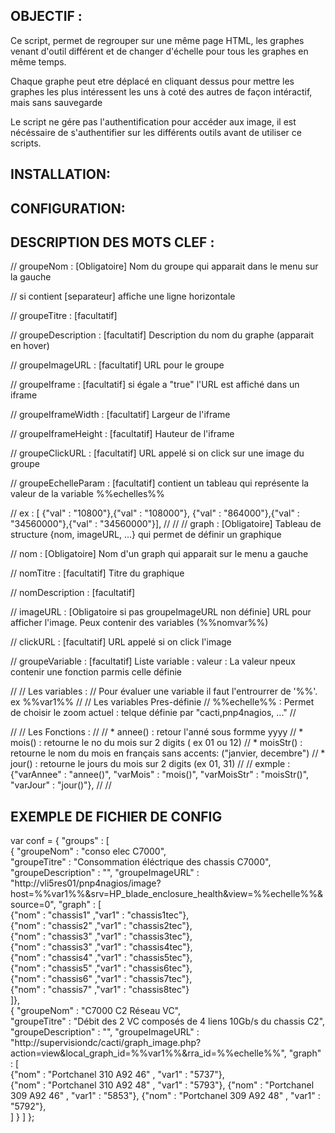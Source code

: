
OBJECTIF :
----------
   Ce script, permet de regrouper sur une même page HTML, les graphes venant d'outil différent et de changer d'échelle pour tous les graphes en même temps.
   
   Chaque graphe peut etre déplacé en cliquant dessus pour mettre les graphes les plus intéressent les uns à coté des autres de façon intéractif, mais sans sauvegarde

   Le script ne gére pas l'authentification pour accéder aux image, il est nécéssaire de s'authentifier sur les différents outils avant de utiliser ce scripts.

INSTALLATION:
-------------

CONFIGURATION:
--------------


DESCRIPTION DES MOTS CLEF :
---------------------------
// groupeNom 			: [Obligatoire] Nom du groupe qui apparait dans le menu sur la gauche

//                         si contient [separateur] affiche une ligne horizontale

// groupeTitre 			: [facultatif] 

// groupeDescription 	: [facultatif] Description du nom du graphe (apparait en hover)

// groupeImageURL		: [facultatif] URL pour le groupe

// groupeIframe			: [facultatif] si égale a "true"  l'URL est affiché dans un iframe

// groupeIframeWidth 	: [facultatif] Largeur de l'iframe 

// groupeIframeHeight 	: [facultatif] Hauteur de l'iframe

// groupeClickURL       : [facultatif] URL appelé si on click sur une image du groupe

// groupeEchelleParam   : [facultatif] contient un tableau qui représente la valeur de la variable %%echelles%% 

//                         ex : [ {"val" : "10800"},{"val" : "108000"},	{"val" : "864000"},{"val" : "34560000"},{"val" : "34560000"}],
// 
//
// graph				: [Obligatoire] Tableau de structure {nom, imageURL, ...} qui permet de définir un graphique

// nom 					: [Obligatoire] Nom d'un graph qui apparait sur le menu a gauche 

// nomTitre          	: [facultatif]  Titre du graphique 

// nomDescription       : [facultatif] 

// imageURL 			: [Obligatoire si pas groupeImageURL non définie] URL pour afficher l'image. Peux contenir des variables (%%nomvar%%)

// clickURL             : [facultatif] URL appelé si on click  l'image

// groupeVariable       : [facultatif] Liste variable : valeur : La valeur npeux contenir une fonction parmis celle définie 

//
// Les variables :
//    Pour évaluer une variable il faut l'entrourrer de '%%'.    ex %%var1%%
// 
// Les variables Pres-définie
//      %%echelle%% : Permet de choisir le zoom actuel : telque définie par "cacti,pnp4nagios, ..."
// 


//
// Les Fonctions :
//
// * annee()   : retour l'anné sous formme yyyy
// * mois()    : retourne le no du mois sur 2 digits ( ex 01 ou 12)
// * moisStr() : retourne le nom du mois en français sans accents: ("janvier, decembre")
// * jour()    : retourne le jours du mois sur 2 digits (ex 01, 31)
//
//  exmple : {"varAnnee" : "annee()", "varMois" : "mois()", "varMoisStr" : "moisStr()", "varJour" : "jour()"},
//
//

EXEMPLE DE FICHIER DE CONFIG
----------------------------
var conf = { 
	"groups" : [  
	    {	"groupeNom" : "conso elec C7000",     
	    	"groupeTitre" : "Consommation éléctrique des chassis C7000",
			"groupeDescription" : "",
			"groupeImageURL" : "http://vli5res01/pnp4nagios/image?host=%%var1%%&srv=HP_blade_enclosure_health&view=%%echelle%%&source=0",
	    	"graph" : [    
				{"nom" : "chassis1"		,"var1" : "chassis1tec"},  
				{"nom" : "chassis2"		,"var1" : "chassis2tec"},  
			    {"nom" : "chassis3"		,"var1" : "chassis3tec"},  
				{"nom" : "chassis3"		,"var1" : "chassis4tec"},  
				{"nom" : "chassis4"		,"var1" : "chassis5tec"},  
				{"nom" : "chassis5"		,"var1" : "chassis6tec"},  
				{"nom" : "chassis6"		,"var1" : "chassis7tec"},  
				{"nom" : "chassis7"		,"var1" : "chassis8tec"}   
			]},   
		{	"groupeNom" : "C7000 C2 Réseau VC",     
	    	"groupeTitre" : "Débit  des 2 VC composés de 4 liens 10Gb/s du chassis C2",
			"groupeDescription" : "",
			"groupeImageURL" : "http://supervisiondc/cacti/graph_image.php?action=view&local_graph_id=%%var1%%&rra_id=%%echelle%%",
	    	"graph" : [    
				{"nom" : "Portchanel 310 A92 46"	, "var1" : "5737"},  
				{"nom" : "Portchanel 310 A92 48"	, "var1" : "5793"}, 
				{"nom" : "Portchanel 309 A92 46"	, "var1" : "5853"}, 
				{"nom" : "Portchanel 309 A92 48"	, "var1" : "5792"}, 		
			]
		}
	]
};

